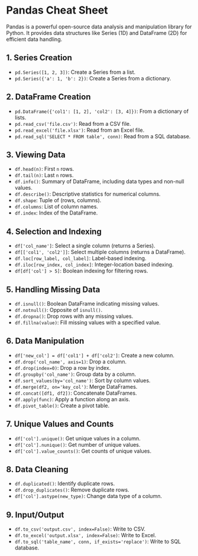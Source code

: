 # Pandas Cheat Sheet

Pandas is a powerful open-source data analysis and manipulation library for Python. It provides data structures like Series (1D) and DataFrame (2D) for efficient data handling.

## 1. Series Creation
- `pd.Series([1, 2, 3])`: Create a Series from a list.
- `pd.Series({'a': 1, 'b': 2})`: Create a Series from a dictionary.

## 2. DataFrame Creation
- `pd.DataFrame({'col1': [1, 2], 'col2': [3, 4]})`: From a dictionary of lists.
- `pd.read_csv('file.csv')`: Read from a CSV file.
- `pd.read_excel('file.xlsx')`: Read from an Excel file.
- `pd.read_sql('SELECT * FROM table', conn)`: Read from a SQL database.

## 3. Viewing Data
- `df.head(n)`: First `n` rows.
- `df.tail(n)`: Last `n` rows.
- `df.info()`: Summary of DataFrame, including data types and non-null values.
- `df.describe()`: Descriptive statistics for numerical columns.
- `df.shape`: Tuple of (rows, columns).
- `df.columns`: List of column names.
- `df.index`: Index of the DataFrame.

## 4. Selection and Indexing
- `df['col_name']`: Select a single column (returns a Series).
- `df[['col1', 'col2']]`: Select multiple columns (returns a DataFrame).
- `df.loc[row_label, col_label]`: Label-based indexing.
- `df.iloc[row_index, col_index]`: Integer-location based indexing.
- `df[df['col'] > 5]`: Boolean indexing for filtering rows.

## 5. Handling Missing Data
- `df.isnull()`: Boolean DataFrame indicating missing values.
- `df.notnull()`: Opposite of `isnull()`.
- `df.dropna()`: Drop rows with any missing values.
- `df.fillna(value)`: Fill missing values with a specified value.

## 6. Data Manipulation
- `df['new_col'] = df['col1'] + df['col2']`: Create a new column.
- `df.drop('col_name', axis=1)`: Drop a column.
- `df.drop(index=0)`: Drop a row by index.
- `df.groupby('col_name')`: Group data by a column.
- `df.sort_values(by='col_name')`: Sort by column values.
- `df.merge(df2, on='key_col')`: Merge DataFrames.
- `df.concat([df1, df2])`: Concatenate DataFrames.
- `df.apply(func)`: Apply a function along an axis.
- `df.pivot_table()`: Create a pivot table.

## 7. Unique Values and Counts
- `df['col'].unique()`: Get unique values in a column.
- `df['col'].nunique()`: Get number of unique values.
- `df['col'].value_counts()`: Get counts of unique values.

## 8. Data Cleaning
- `df.duplicated()`: Identify duplicate rows.
- `df.drop_duplicates()`: Remove duplicate rows.
- `df['col'].astype(new_type)`: Change data type of a column.

## 9. Input/Output
- `df.to_csv('output.csv', index=False)`: Write to CSV.
- `df.to_excel('output.xlsx', index=False)`: Write to Excel.
- `df.to_sql('table_name', conn, if_exists='replace')`: Write to SQL database.
